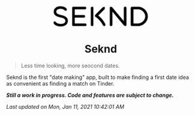 <p width="100%" align="center">

<a href="https://sekndapp.com" target="">
    <img src="public/images/Logo.png" width="50%">
</a>

</p>

<h1 align="center">
Seknd</h1>

> Less time looking, more seocond dates. <br>

Seknd is the first "date making" app, built to make finding a first date idea as convenient as finding a match on Tinder.

**_Still a work in progress. Code and features are subject to change._**

<!-- DO NOT CHANGE -->

_Last updated on Mon, Jan 11, 2021 10:42:01 AM_

<!-- DO NOT CHANGE -->
